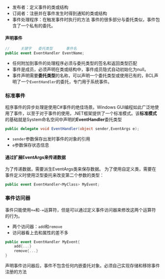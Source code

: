 - 发布者：定义事件的类或结构
- 订阅者：注册并在事件发生时得到通知的类或结构
- 事件处理程序：在触发事件时执行的方法
事件的很多部分与委托类似，事件包含了一个私有的委托。
#### 声明事件
```c#
//     关键字   委托类型      事件名
public event EventHandler EventName;
```
- 任何附加到事件的处理程序必须与委托类型的签名和返回类型匹配
- 事件是成员，必须声明在类或结构中，事件成员隐式自动初始化为null。
- 事件声明需要**委托类型**的名称，可以声明一个委托类型或使用已有的，BCL声明了一个`EventHandler`的委托，专门用于系统事件。
### 标准事件
程序事件的异步处理是使用C#事件的绝佳场景。Windows GUI编程如此广泛地使用了事件，以至于对于事件的使用，.NET框架提供了一个标准模式。该**标准模式**的基础就是System命名空间中声明的**EventHandler**委托类型
```c#
public delegate void EventHandler(object sender,EventArgs e);
```
- `sender`参数保存出发时事件的对象的引用
- `e`参数保存状态信息
#### 通过扩展EventArgs来传递数据
为了传递数据，需要派生EventArgs类来保存数据。
为了使用自定义类，需要在事件定义时使用泛型委托来改变第二个参数的类型：
```c#
public event EventHandler<MyClass> MyEvent;
```
### 事件访问器
事件只能使用`+=`和`-=`运算符，但是可以通过定义事件访问器来修改这两个运算符的行为。
- 两个访问器：`add`和`remove`
- 访问器看上去和属性的差不多
```c#
public event EventHandler MyEvent{
	add{...}
	remove{...}
}
```
声明事件访问器后，事件不包含任何内嵌委托对象。必须自己实现存储和移除事件注册的方法